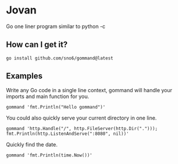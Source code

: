 # Jovan
 
Go one liner program similar to python -c
 
## How can I get it?

```
go install github.com/sno6/gommand@latest
```

## Examples 
 
Write any Go code in a single line context, gommand will handle your imports and main function for you.

```gommand 'fmt.Println("Hello gommand")'``` 

You could also quickly serve your current directory in one line.
 
```gommand 'http.Handle("/", http.FileServer(http.Dir("."))); fmt.Println(http.ListenAndServe(":8080", nil))'```

Quickly find the date.

```gommand 'fmt.Println(time.Now())'```
